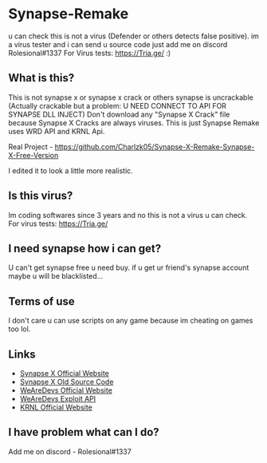 # Synapse-Remake
u can check this is not a virus (Defender or others detects false positive). im a virus tester and i can send u source code just add me on discord Rolesional#1337  For Virus tests: https://Tria.ge/ :)

## What is this?
This is not synapse x or synapse x crack or others synapse is uncrackable (Actually crackable but a problem: U NEED CONNECT TO API FOR SYNAPSE DLL INJECT)
Don't download any "Synapse X Crack" file because Synapse X Cracks are always viruses.
This is just Synapse Remake uses WRD API and KRNL Api.

Real Project - https://github.com/Charlzk05/Synapse-X-Remake-Synapse-X-Free-Version

I edited it to look a little more realistic.

## Is this virus?
Im coding softwares since 3 years and no this is not a virus u can check. For virus tests: https://Tria.ge/

## I need synapse how i can get?
U can't get synapse free u need buy. if u get ur friend's synapse account maybe u will be blacklisted...

## Terms of use
I don't care u can use scripts on any game because im cheating on games too lol.

## Links
- [Synapse X Official Website](https://x.synapse.to/)
- [Synapse X Old Source Code](https://github.com/Acrillis/SynapseX)
- [WeAreDevs Official Website](https://wearedevs.net)
- [WeAreDevs Exploit API](https://wearedevs.net/d/Exploit%20API)
- [KRNL Official Website](https://krnl.place/)

## I have problem what can I do?
Add me on discord - Rolesional#1337
